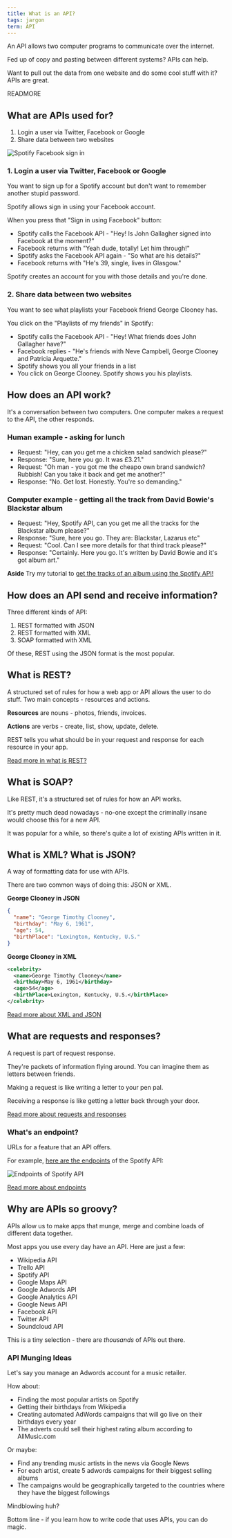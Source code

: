 ```yaml
---
title: What is an API?
tags: jargon
term: API
---
```


An API allows two computer programs to communicate over the internet.

Fed up of copy and pasting between different systems? APIs can help.

Want to pull out the data from one website and do some cool stuff with it? APIs are great.

READMORE

## What are APIs used for?

1. Login a user via Twitter, Facebook or Google
2. Share data between two websites

![Spotify Facebook sign in](/images/apis/spotify-signup.png)

### 1. Login a user via Twitter, Facebook or Google 

You want to sign up for a Spotify account but don't want to remember another stupid password.

Spotify allows sign in using your Facebook account.


When you press that "Sign in using Facebook" button:

* Spotify calls the Facebook API - "Hey! Is John Gallagher signed into Facebook at the moment?"
* Facebook returns with "Yeah dude, totally! Let him through!"
* Spotify asks the Facebook API again - "So what are his details?"
* Facebook returns with "He's 39, single, lives in Glasgow."

Spotify creates an account for you with those details and you're done.

### 2. Share data between two websites

You want to see what playlists your Facebook friend George Clooney has.

You click on the "Playlists of my friends" in Spotify:

* Spotify calls the Facebook API - "Hey! What friends does John Gallagher have?"
* Facebook replies - "He's friends with Neve Campbell, George Clooney and Patricia Arquette."
* Spotify shows you all your friends in a list
* You click on George Clooney. Spotify shows you his playlists.

## How does an API work?

It's a conversation between two computers. One computer makes a request to the API, the other responds.

### Human example - asking for lunch

* Request: "Hey, can you get me a chicken salad sandwich please?"
* Response: "Sure, here you go. It was £3.21."
* Request: "Oh man - you got me the cheapo own brand sandwich? Rubbish! Can you take it back and get me another?"
* Response: "No. Get lost. Honestly. You're so demanding."

### Computer example - getting all the track from David Bowie's Blackstar album

* Request: "Hey, Spotify API, can you get me all the tracks for the Blackstar album please?"
* Response: "Sure, here you go. They are: Blackstar, Lazarus etc"
* Request: "Cool. Can I see more details for that third track please?"
* Response: "Certainly. Here you go. It's written by David Bowie and it's got album art."

**Aside** Try my tutorial to [get the tracks of an album using the Spotify API!](/using-the-spotify-api-to-get-an-albums-tracks)

## How does an API send and receive information?

Three different kinds of API:

1. REST formatted with JSON
2. REST formatted with XML
2. SOAP formatted with XML

Of these, REST using the JSON format is the most popular.


## What is REST?

A structured set of rules for how a web app or API allows the user to do stuff. Two main concepts - resources and actions.

**Resources** are nouns - photos, friends, invoices.

**Actions** are verbs - create, list, show, update, delete.

REST tells you what should be in your request and response for each resource in your app.

[Read more in what is REST?](/what-is-rest)

## What is SOAP?

Like REST, it's a structured set of rules for how an API works.

It's pretty much dead nowadays - no-one except the criminally insane would choose this for a new API.

It was popular for a while, so there's quite a lot of existing APIs written in it.

## What is XML? What is JSON?

A way of formatting data for use with APIs.

There are two common ways of doing this: JSON or XML.

**George Clooney in JSON**

~~~ json
{
  "name": "George Timothy Clooney",
  "birthday": "May 6, 1961",
  "age": 54,
  "birthPlace": "Lexington, Kentucky, U.S."
}
~~~

**George Clooney in XML**

~~~ xml
<celebrity>
  <name>George Timothy Clooney</name>
  <birthday>May 6, 1961</birthday>
  <age>54</age>
  <birthPlace>Lexington, Kentucky, U.S.</birthPlace>
</celebrity>
~~~

[Read more about XML and JSON](/what-is-xml-or-json)


## What are requests and responses?

A request is part of request response.

They're packets of information flying around.  You can imagine them as letters between friends.

Making a request is like writing a letter to your pen pal.

Receiving a response is like getting a letter back through your door.

[Read more about requests and responses](/what-is-request-response)

### What's an endpoint?

URLs for a feature that an API offers.

For example, [here are the endpoints](https://developer.spotify.com/web-api/endpoint-reference/) of the Spotify API:

![Endpoints of Spotify API](images/apis/spotify-endpoints.png)

[Read more about endpoints](/what-is-an-endpoint)






## Why are APIs so groovy?

APIs allow us to make apps that munge, merge and combine loads of different data together.

Most apps you use every day have an API. Here are just a few:

* Wikipedia API
* Trello API
* Spotify API
* Google Maps API
* Google Adwords API
* Google Analytics API
* Google News API
* Facebook API
* Twitter API
* Soundcloud API

This is a tiny selection - there are *thousands* of APIs out there.

### API Munging Ideas

Let's say you manage an Adwords account for a music retailer.

How about:

* Finding the most popular artists on Spotify
* Getting their birthdays from Wikipedia
* Creating automated AdWords campaigns that will go live on their birthdays every year
* The adverts could sell their highest rating album according to AllMusic.com

Or maybe:

* Find any trending music artists in the news via Google News
* For each artist, create 5 adwords campaigns for their biggest selling albums
* The campaigns would be geographically targeted to the countries where they have the biggest followings

Mindblowing huh?

Bottom line - if you learn how to write code that uses APIs, you can do magic.

